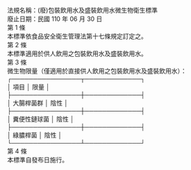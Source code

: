 法規名稱：(廢)包裝飲用水及盛裝飲用水微生物衛生標準  
廢止日期：民國 110 年 06 月 30 日  
第 1 條  
本標準依食品安全衛生管理法第十七條規定訂定之。  
第 2 條  
本標準適用於供人飲用之包裝飲用水及盛裝飲用水。  
第 3 條  
微生物限量（僅適用於直接供人飲用之包裝飲用水及盛裝飲用水）：  
┌────────────────┬─────────────┐  
│ 項目 │ 限量 │  
├────────────────┼─────────────┤  
│ 大腸桿菌群 │ 陰性 │  
├────────────────┼─────────────┤  
│ 糞便性鏈球菌 │ 陰性 │  
├────────────────┼─────────────┤  
│ 綠膿桿菌 │ 陰性 │  
└────────────────┴─────────────┘  
第 4 條  
本標準自發布日施行。  



